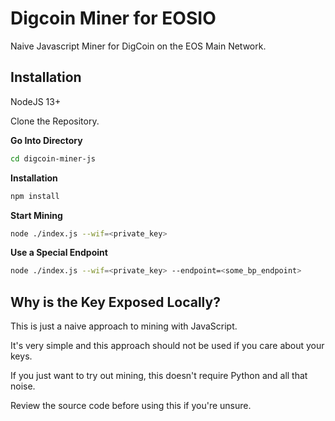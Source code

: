 # Digcoin Miner for EOSIO

Naive Javascript Miner for DigCoin on the EOS Main Network.

## Installation

NodeJS 13+

Clone the Repository.

**Go Into Directory**

```sh
cd digcoin-miner-js
```

**Installation**

```sh
npm install
```

**Start Mining**

```sh
node ./index.js --wif=<private_key>
```

**Use a Special Endpoint**

```sh
node ./index.js --wif=<private_key> --endpoint=<some_bp_endpoint>
```

## Why is the Key Exposed Locally?

This is just a naive approach to mining with JavaScript.

It's very simple and this approach should not be used if you care about your keys.

If you just want to try out mining, this doesn't require Python and all that noise.

Review the source code before using this if you're unsure.

